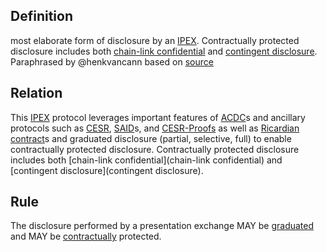 ## Definition
most elaborate form of disclosure by an [IPEX](IPEX). Contractually protected disclosure includes both [chain-link confidential](chain-link-confidentiality) and [contingent disclosure](contingent-disclosure).\
Paraphrased by @henkvancann based on [source](https://github.com/WebOfTrust/ietf-ipex/blob/main/draft-ssmith-ipex.md#discussion)

## Relation
This [IPEX](IPEX) protocol leverages important features of [ACDC](acdc)s and ancillary protocols such as [CESR](CESR), [SAID](SAID)s, and [CESR-Proofs](cesr-proof) as well as [Ricardian contract](ricardian-contract)s and graduated disclosure (partial, selective, full) to enable contractually protected disclosure. Contractually protected disclosure includes both [chain-link confidential](chain-link confidential) and [contingent disclosure](contingent disclosure).

## Rule
The disclosure performed by a presentation exchange MAY be [graduated](graduated-disclosure) and MAY be [contractually](contractually-protected-disclosure) protected.